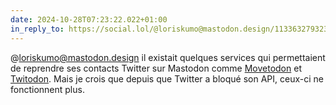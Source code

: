 ```yaml
---
date: 2024-10-28T07:23:22.022+01:00
in_reply_to: https://social.lol/@loriskumo@mastodon.design/113363279323051378
---
```


@loriskumo@mastodon.design il existait quelques services qui permettaient de reprendre ses contacts Twitter sur Mastodon comme [Movetodon](https://www.movetodon.org/) et [Twitodon](https://twitodon.com). Mais je crois que depuis que Twitter a bloqué son API, ceux-ci ne fonctionnent plus.
